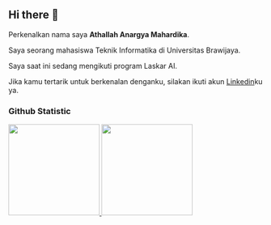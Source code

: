 ## Hi there 👋

Perkenalkan nama saya **Athallah Anargya Mahardika**.<br>
 
Saya seorang mahasiswa Teknik Informatika di Universitas Brawijaya.<br>
 
Saya saat ini sedang mengikuti program Laskar AI.<br>
 
Jika kamu tertarik untuk berkenalan denganku, silakan ikuti akun [Linkedin](www.linkedin.com/in/athallah-anargya-mahardika-1a09981b8)ku ya.
 
### Github Statistic
<p align="left">
<a href="https://github.com/penuliscode">
  <img height="180em" src="https://github-readme-stats-eight-theta.vercel.app/api?username=atalamahardika&show_icons=true&theme=algolia&include_all_commits=true&count_private=true"/>
  <img height="180em" src="https://github-readme-stats-eight-theta.vercel.app/api/top-langs/?username=atalamahardika&layout=compact&layout=compact&theme=algolia"/>
</a>
</p>

<!--
**atalamahardika/atalamahardika** is a ✨ _special_ ✨ repository because its `README.md` (this file) appears on your GitHub profile.

Here are some ideas to get you started:

- 🔭 I’m currently working on ...
- 🌱 I’m currently learning ...
- 👯 I’m looking to collaborate on ...
- 🤔 I’m looking for help with ...
- 💬 Ask me about ...
- 📫 How to reach me: ...
- 😄 Pronouns: ...
- ⚡ Fun fact: ...
-->
